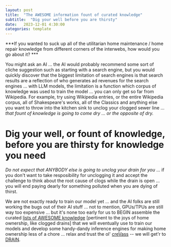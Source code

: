 ```yaml
---
layout: post
title:  "The AWESOME information fount of curated knowledge"
subtitle:  "Dig your well before you are thirsty"
date:   2023-12-01 4:30:00
categories: template
---
```


***If you wanted to suck up all of the utilitarian home maintenance / home repair knowledge from different corners of the interwebs, how would you go about it? ***

You might ask an AI ... the AI would probably recommend some sort of cliche suggestion such as starting with a search engine, but you would quickly discover that the biggest limitation of search engines is that search results are a reflection of who generates ad revenues for the search engines ... with LLM models, the limitation is a function which corpus of knowledge was used to train the model ... you can only get so far from Wikipedia. For example, try using Wikipedia entries, or the entire Wikipedia corpus, all of Shakespeare's works, all of the Classics and anything else you want to throw into the kitchen sink to unclog your clogged sewer line ... *that fount of knowledge is going to come dry ... or the opposite of dry.*

# Dig your well, or fount of knowledge, before you are thirsty for knowledge you need

*Do not expect that ANYBODY else is going to unclog your drain for you* ... if you don't want to take resposibility for unclogging it and accept the challenge to think about the root cause of clogs while the drain is open ... you will end paying dearly for something polluted when you are dying of thirst. 

We are not exactly ready to train our model yet ... and the AI folks are still working the bugs out of their AI stuff ... not to mention, GPUs/TPUs are still way too expensive ... but it's none too early for us to BEGIN assemble the curated [lists of AWESOME knowledge](AWESOME.md) [pertinent to the joys of home ownership, like clogged drains] that we will eventually use to train our models and develop some handy-dandy inference engines for making home ownership less of a chore ... relax and trust the ol' [creVass](crevass.org) -- we will get'r to [DRAIN](DRAIN.tips).